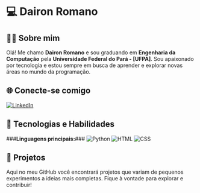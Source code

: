 # 💻 Dairon Romano #

## 👨‍🎓 Sobre mim  ##
Olá! Me chamo **Dairon Romano** e sou graduando em **Engenharia da Computação** pela **Universidade Federal do Pará - [UFPA]**. Sou apaixonado por tecnologia e estou sempre em busca de aprender e explorar novas áreas no mundo da programação.

## 🌐 Conecte-se comigo  ##
[![LinkedIn](https://img.shields.io/badge/-LinkedIn-0A66C2?style=for-the-badge&logo=linkedin&logoColor=white)](https://www.linkedin.com/in/daironromano)  

## 🔧 Tecnologias e Habilidades ## 
###**Linguagens principais:**### 
  ![Python](https://img.shields.io/badge/-Python-3776AB?style=for-the-badge&logo=python&logoColor=white) ![HTML](https://img.shields.io/badge/-HTML-E34F26?style=for-the-badge&logo=html5&logoColor=white) ![CSS](https://img.shields.io/badge/-CSS-1572B6?style=for-the-badge&logo=css3&logoColor=white)  

## 🚀 Projetos  ##
Aqui no meu GitHub você encontrará projetos que variam de pequenos experimentos a ideias mais completas. Fique à vontade para explorar e contribuir!
